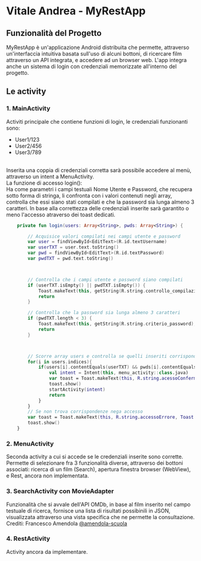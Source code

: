 <h1>Vitale Andrea - MyRestApp</h1>

## Funzionalità del Progetto
MyRestApp è un'applicazione Android distribuita che permette, attraverso un'interfaccia intuitiva basata sull'uso di alcuni bottoni, di ricercare film attraverso un API integrata, e accedere ad un browser web.
L'app integra anche un sistema di login con credenziali memorizzate all'interno del progetto.


## Le activity

### 1. MainActivity
Activiti principale che contiene funzioni di login, le credenziali funzionanti sono:
- User1/123
- User2/456
- User3/789
<br>
Inserita una coppia di credenziali corretta sarà possibile accedere al menù, attraverso un intent a MenuActivity. <br>
La funzione di accesso login(): <br>
Ha come parametri i campi testuali Nome Utente e Password, che recupera sotto forma di stringa, li confronta con i valori contenuti negli array, controlla che essi siano stati compilati e che la password sia lunga almeno 3 caratteri.
In base alla correttezza delle credenziali inserite sarà garantito o meno l'accesso atraverso dei toast dedicati.

```kotlin
    private fun login(users: Array<String>, pwds: Array<String>) {

        // Acquisice valori compilati nei campi utente e password
        var user = findViewById<EditText>(R.id.textUsername)
        var userTXT = user.text.toString()
        var pwd = findViewById<EditText>(R.id.textPassword)
        var pwdTXT = pwd.text.toString()



        // Controlla che i campi utente e password siano compilati
        if (userTXT.isEmpty() || pwdTXT.isEmpty()) {
            Toast.makeText(this, getString(R.string.controllo_compilazione), Toast.LENGTH_SHORT).show()
            return
        }

        // Controlla che la password sia lunga almeno 3 caratteri
        if (pwdTXT.length < 3) {
            Toast.makeText(this, getString(R.string.criterio_password), Toast.LENGTH_SHORT).show()
            return
        }



        // Scorre array users e controlla se quelli inseriti corrispondo a quelli registrati nell'array (usa lo stesso indice per users e pwds)
        for(i in users.indices){
            if(users[i].contentEquals(userTXT) && pwds[i].contentEquals(pwdTXT)){
                val intent = Intent(this, menu_activity::class.java)
                var toast = Toast.makeText(this, R.string.acessoConfermato, Toast.LENGTH_LONG)
                toast.show()
                startActivity(intent)
                return
            }
        }
        // Se non trova corrispondenze nega accesso
        var toast = Toast.makeText(this, R.string.accessoErrore, Toast.LENGTH_LONG)
        toast.show()
    }
```


### 2. MenuActivity
Seconda activity a cui si accede se le credenziali inserite sono corrette.
Permette di selezionare fra 3 funzionalità diverse, attraverso dei bottoni associati: ricerca di un film (Search), apertura finestra browser (WebView), e Rest, ancora non implementata.


### 3. SearchActivity con MovieAdapter
Funzionalità che si avvale dell'API OMDb, in base al film inserito nel campo testuale di ricerca, fornisce una lista di risultati possibinili in JSON, visualizzata attraverso una vista specifica che ne permette la consultazione. <br>
Crediti: Francesco Amendola <a href="https://github.com/amendola-scuola/FilmSearch">@amendola-scuola</a>

### 4. RestActivity
Activity ancora da implementare.

